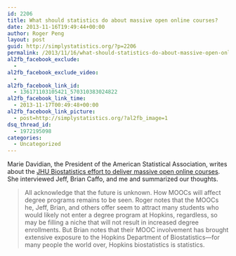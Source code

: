 ```yaml
---
id: 2206
title: What should statistics do about massive open online courses?
date: 2013-11-16T19:49:44+00:00
author: Roger Peng
layout: post
guid: http://simplystatistics.org/?p=2206
permalink: /2013/11/16/what-should-statistics-do-about-massive-open-online-courses/
al2fb_facebook_exclude:
  - 
al2fb_facebook_exclude_video:
  - 
al2fb_facebook_link_id:
  - 136171103105421_570310383024822
al2fb_facebook_link_time:
  - 2013-11-17T00:49:48+00:00
al2fb_facebook_link_picture:
  - post=http://simplystatistics.org/?al2fb_image=1
dsq_thread_id:
  - 1972195098
categories:
  - Uncategorized
---
```

Marie Davidian, the President of the American Statistical Association, writes about the [JHU Biostatistics effort to deliver massive open online courses](http://magazine.amstat.org/blog/2013/11/01/prescolumnnov2013/). She interviewed Jeff, Brian Caffo, and me and summarized our thoughts. 

> All acknowledge that the future is unknown. How MOOCs will affect degree programs remains to be seen. Roger notes that the MOOCs he, Jeff, Brian, and others offer seem to attract many students who would likely not enter a degree program at Hopkins, regardless, so may be filling a niche that will not result in increased degree enrollments. But Brian notes that their MOOC involvement has brought extensive exposure to the Hopkins Department of Biostatistics—for many people the world over, Hopkins biostatistics is statistics.